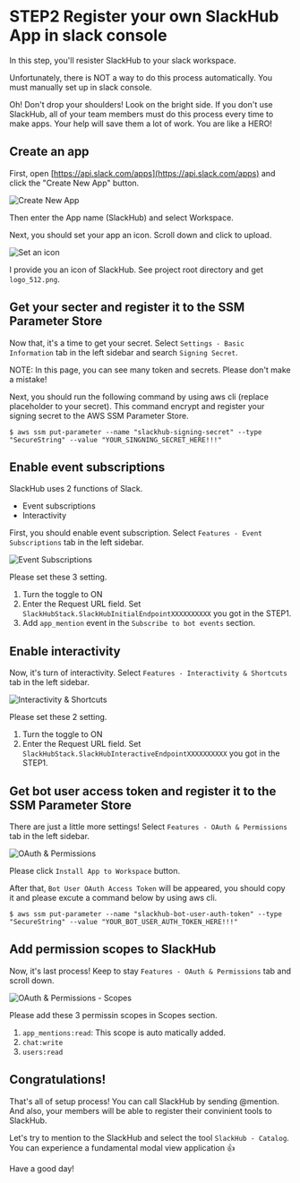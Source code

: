# STEP2 Register your own SlackHub App in slack console
In this step, you'll resister SlackHub to your slack workspace.

Unfortunately, there is NOT a way to do this process automatically. You must manually set up in slack console.

Oh! Don't drop your shoulders! Look on the bright side.
If you don't use SlackHub, all of your team members must do this process every time to make apps. Your help will save them a lot of work. You are like a HERO!

## Create an app
First, open [https://api.slack.com/apps](https://api.slack.com/apps) and click the "Create New App" button.

![Create New App](https://github.com/nicoJN/slackhub/blob/images/guide_admin_1.png)

Then enter the App name (SlackHub) and select Workspace.

Next, you should set your app an icon. Scroll down and click to upload.

![Set an icon](https://github.com/nicoJN/slackhub/blob/images/guide_admin_2.png)

I provide you an icon of SlackHub. See project root directory and get `logo_512.png`.

## Get your secter and register it to the SSM Parameter Store
Now that, it's a time to get your secret. Select `Settings - Basic Information` tab in the left sidebar and search `Signing Secret`.

NOTE: In this page, you can see many token and secrets. Please don't make a mistake!

Next, you should run the following command by using aws cli (replace placeholder to your secret). This command encrypt and register your signing secret to the AWS SSM Parameter Store.

```
$ aws ssm put-parameter --name "slackhub-signing-secret" --type "SecureString" --value "YOUR_SINGNING_SECRET_HERE!!!"
```

## Enable event subscriptions
SlackHub uses 2 functions of Slack.

- Event subscriptions
- Interactivity

First, you should enable event subscription. Select `Features - Event Subscriptions` tab in the left sidebar.

![Event Subscriptions](https://github.com/nicoJN/slackhub/blob/images/guide_admin_3.png)

Please set these 3 setting.

1. Turn the toggle to ON
2. Enter the Request URL field. Set `SlackHubStack.SlackHubInitialEndpointXXXXXXXXXX` you got in the STEP1.
3. Add `app_mention` event in the `Subscribe to bot events` section.

## Enable interactivity
Now, it's turn of interactivity. Select `Features - Interactivity & Shortcuts` tab in the left sidebar.

![Interactivity & Shortcuts](https://github.com/nicoJN/slackhub/blob/images/guide_admin_4.png)

Please set these 2 setting.

1. Turn the toggle to ON
2. Enter the Request URL field. Set `SlackHubStack.SlackHubInteractiveEndpointXXXXXXXXXX` you got in the STEP1.

## Get bot user access token and register it to the SSM Parameter Store
There are just a little more settings! Select `Features - OAuth & Permissions` tab in the left sidebar.

![OAuth & Permissions](https://github.com/nicoJN/slackhub/blob/images/guide_admin_5.png)

Please click `Install App to Workspace` button. 

After that, `Bot User OAuth Access Token` will be appeared, you should copy it and please excute a command below by using aws cli.

```
$ aws ssm put-parameter --name "slackhub-bot-user-auth-token" --type "SecureString" --value "YOUR_BOT_USER_AUTH_TOKEN_HERE!!!" 
```

## Add permission scopes to SlackHub
Now, it's last process! Keep to stay `Features - OAuth & Permissions` tab and scroll down.

![OAuth & Permissions - Scopes](https://github.com/nicoJN/slackhub/blob/images/guide_admin_6.png)

Please add these 3 permissin scopes in Scopes section.

1. `app_mentions:read`: This scope is auto matically added.
2. `chat:write`
3. `users:read`

## Congratulations!
That's all of setup process! You can call SlackHub by sending @mention. 
And also, your members will be able to register their convinient tools to SlackHub.

Let's try to mention to the SlackHub and select the tool `SlackHub - Catalog`. You can experience a fundamental modal view application :+1:

Have a good day!
